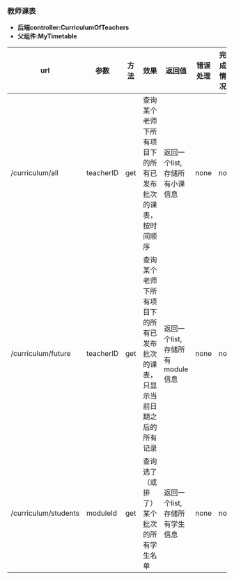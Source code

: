 ### 教师课表
* **后端controller:CurriculumOfTeachers**
* **父组件:MyTimetable**

| url | 参数 | 方法  |效果  |返回值|错误处理 |完成情况|对应组件|
| --- | --- | --- | --- | --- | ---| --- |---|
| /curriculum/all  | teacherID  | get  | 查询某个老师下所有项目下的所有已发布批次的课表，按时间顺序 |返回一个list,存储所有小课信息  | none | no |ModuleManagement|
| /curriculum/future  | teacherID  | get  | 查询某个老师下所有项目下的所有已发布批次的课表，只显示当前日期之后的所有记录 |返回一个list,存储所有module信息 | none | no |ModuleManagement|
| /curriculum/students  | moduleId  | get  | 查询选了（或排了）某个批次的所有学生名单 |返回一个list,存储所有学生信息 | none | no |StuListOfModule|

